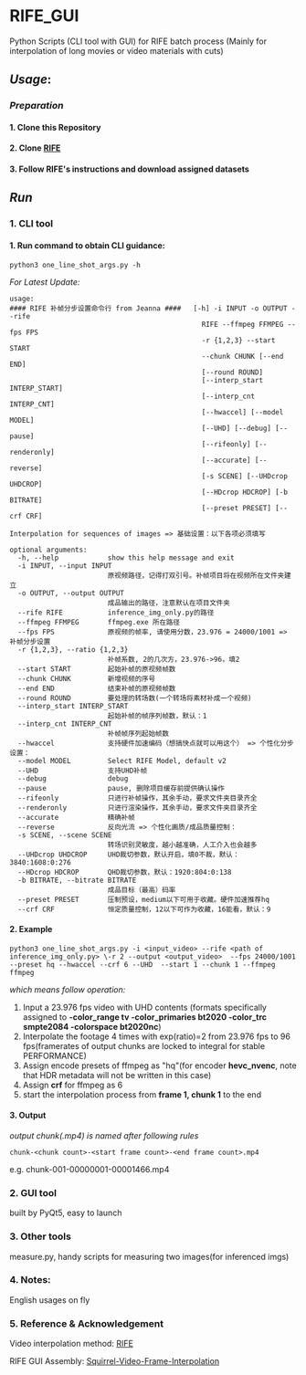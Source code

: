 # RIFE_GUI
Python Scripts (CLI tool with GUI) for RIFE batch process (Mainly for interpolation of long movies or video materials with cuts)

## *Usage*:
### *Preparation*
#### 1. Clone this Repository
#### 2. Clone [RIFE](https://github.com/hzwer/arXiv2020-RIFE)
#### 3. Follow RIFE's instructions and download assigned datasets
## *Run*
### 1. CLI tool
#### 1. Run command to obtain CLI guidance: 
```
python3 one_line_shot_args.py -h
```
*For Latest Update:*
```
usage:
#### RIFE 补帧分步设置命令行 from Jeanna ####   [-h] -i INPUT -o OUTPUT --rife
                                               RIFE --ffmpeg FFMPEG --fps FPS
                                               -r {1,2,3} --start START
                                               --chunk CHUNK [--end END]
                                               [--round ROUND]
                                               [--interp_start INTERP_START]
                                               [--interp_cnt INTERP_CNT]
                                               [--hwaccel] [--model MODEL]
                                               [--UHD] [--debug] [--pause]
                                               [--rifeonly] [--renderonly]
                                               [--accurate] [--reverse]
                                               [-s SCENE] [--UHDcrop UHDCROP]
                                               [--HDcrop HDCROP] [-b BITRATE]
                                               [--preset PRESET] [--crf CRF]

Interpolation for sequences of images => 基础设置：以下各项必须填写

optional arguments:
  -h, --help            show this help message and exit
  -i INPUT, --input INPUT
                        原视频路径，记得打双引号。补帧项目将在视频所在文件夹建立
  -o OUTPUT, --output OUTPUT
                        成品输出的路径，注意默认在项目文件夹
  --rife RIFE           inference_img_only.py的路径
  --ffmpeg FFMPEG       ffmpeg.exe 所在路径
  --fps FPS             原视频的帧率, 请使用分数，23.976 = 24000/1001 => 补帧分步设置
  -r {1,2,3}, --ratio {1,2,3}
                        补帧系数, 2的几次方，23.976->96，填2
  --start START         起始补帧的原视频帧数
  --chunk CHUNK         新增视频的序号
  --end END             结束补帧的原视频帧数
  --round ROUND         要处理的转场数(一个转场将素材补成一个视频)
  --interp_start INTERP_START
                        起始补帧的帧序列帧数，默认：1
  --interp_cnt INTERP_CNT
                        补帧帧序列起始帧数
  --hwaccel             支持硬件加速编码（想搞快点就可以用这个） => 个性化分步设置：
  --model MODEL         Select RIFE Model, default v2
  --UHD                 支持UHD补帧
  --debug               debug
  --pause               pause, 删除项目缓存前提供确认操作
  --rifeonly            只进行补帧操作，其余手动，要求文件夹目录齐全
  --renderonly          只进行渲染操作，其余手动，要求文件夹目录齐全
  --accurate            精确补帧
  --reverse             反向光流 => 个性化画质/成品质量控制：
  -s SCENE, --scene SCENE
                        转场识别灵敏度，越小越准确，人工介入也会越多
  --UHDcrop UHDCROP     UHD裁切参数，默认开启，填0不裁，默认：3840:1608:0:276
  --HDcrop HDCROP       QHD裁切参数，默认：1920:804:0:138
  -b BITRATE, --bitrate BITRATE
                        成品目标（最高）码率
  --preset PRESET       压制预设，medium以下可用于收藏。硬件加速推荐hq
  --crf CRF             恒定质量控制，12以下可作为收藏，16能看，默认：9
```
#### 2. Example
```
python3 one_line_shot_args.py -i <input_video> --rife <path of inference_img_only.py> \-r 2 --output <output_video>  --fps 24000/1001 --preset hq --hwaccel --crf 6 --UHD  --start 1 --chunk 1 --ffmpeg ffmpeg
```
*which means follow operation:*
1. Input a 23.976 fps video with UHD contents (formats specifically assigned to **-color_range tv -color_primaries bt2020 -color_trc smpte2084 -colorspace bt2020nc**)
2. Interpolate the footage 4 times with exp(ratio)=2 from 23.976 fps to 96 fps(framerates of output chunks are locked to integral for stable PERFORMANCE)
3. Assign encode presets of ffmpeg as "hq"(for encoder **hevc_nvenc**, note that HDR metadata will not be written in this case)
4. Assign **crf** for ffmpeg as 6
5. start the interpolation process from **frame 1, chunk 1** to the end
#### 3. Output
*output chunk(.mp4) is named after following rules*
```
chunk-<chunk count>-<start frame count>-<end frame count>.mp4
```
e.g. chunk-001-00000001-00001466.mp4
### 2. GUI tool
built by PyQt5, easy to launch
### 3. Other tools
measure.py, handy scripts for measuring two images(for inferenced imgs)
### 4. Notes:
English usages on fly
### 5. Reference & Acknowledgement
Video interpolation method: [RIFE](https://github.com/hzwer/arXiv2020-RIFE)

RIFE GUI Assembly: [Squirrel-Video-Frame-Interpolation](https://github.com/YiWeiHuang-stack/Squirrel-Video-Frame-Interpolation/stargazers)
